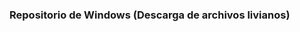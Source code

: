 ### Repositorio de Windows (Descarga de archivos livianos)

<!--
**iiLH/iiLH** is a ✨ _special_ ✨ repository because its `README.md` (this file) appears on your GitHub profile.

Here are some ideas to get you started:
here is my first project. 
-->
